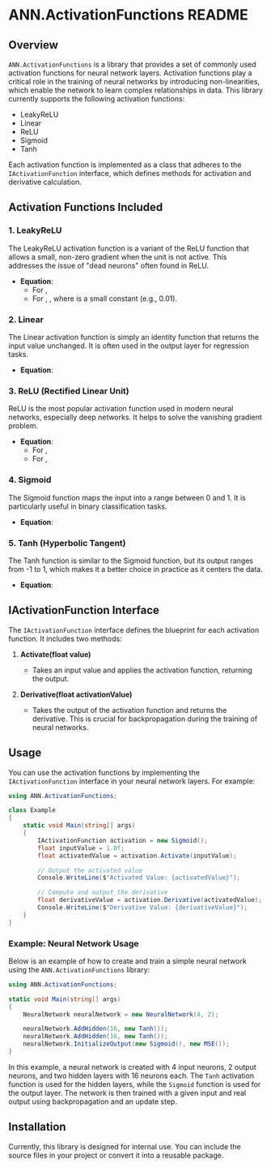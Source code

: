 # ANN.ActivationFunctions README

## Overview

`ANN.ActivationFunctions` is a library that provides a set of commonly used activation functions for neural network layers. Activation functions play a critical role in the training of neural networks by introducing non-linearities, which enable the network to learn complex relationships in data. This library currently supports the following activation functions:

- LeakyReLU
- Linear
- ReLU
- Sigmoid
- Tanh

Each activation function is implemented as a class that adheres to the `IActivationFunction` interface, which defines methods for activation and derivative calculation.

## Activation Functions Included

### 1. LeakyReLU

The LeakyReLU activation function is a variant of the ReLU function that allows a small, non-zero gradient when the unit is not active. This addresses the issue of "dead neurons" often found in ReLU.

- **Equation**:
  - For ,&#x20;
  - For , , where  is a small constant (e.g., 0.01).

### 2. Linear

The Linear activation function is simply an identity function that returns the input value unchanged. It is often used in the output layer for regression tasks.

- **Equation**:&#x20;

### 3. ReLU (Rectified Linear Unit)

ReLU is the most popular activation function used in modern neural networks, especially deep networks. It helps to solve the vanishing gradient problem.

- **Equation**:
  - For ,&#x20;
  - For ,&#x20;

### 4. Sigmoid

The Sigmoid function maps the input into a range between 0 and 1. It is particularly useful in binary classification tasks.

- **Equation**:&#x20;

### 5. Tanh (Hyperbolic Tangent)

The Tanh function is similar to the Sigmoid function, but its output ranges from -1 to 1, which makes it a better choice in practice as it centers the data.

- **Equation**:&#x20;

## IActivationFunction Interface

The `IActivationFunction` interface defines the blueprint for each activation function. It includes two methods:

1. **Activate(float value)**

   - Takes an input value and applies the activation function, returning the output.

2. **Derivative(float activationValue)**

   - Takes the output of the activation function and returns the derivative. This is crucial for backpropagation during the training of neural networks.

## Usage

You can use the activation functions by implementing the `IActivationFunction` interface in your neural network layers. For example:

```csharp
using ANN.ActivationFunctions;

class Example
{
    static void Main(string[] args)
    {
        IActivationFunction activation = new Sigmoid();
        float inputValue = 1.0f;
        float activatedValue = activation.Activate(inputValue);

        // Output the activated value
        Console.WriteLine($"Activated Value: {activatedValue}");

        // Compute and output the derivative
        float derivativeValue = activation.Derivative(activatedValue);
        Console.WriteLine($"Derivative Value: {derivativeValue}");
    }
}
```

### Example: Neural Network Usage

Below is an example of how to create and train a simple neural network using the `ANN.ActivationFunctions` library:

```csharp
using ANN.ActivationFunctions;

static void Main(string[] args)
{
    NeuralNetwork neuralNetwork = new NeuralNetwork(4, 2);

    neuralNetwork.AddHidden(16, new Tanh());
    neuralNetwork.AddHidden(16, new Tanh());
    neuralNetwork.InitializeOutput(new Sigmoid(), new MSE());
}
```

In this example, a neural network is created with 4 input neurons, 2 output neurons, and two hidden layers with 16 neurons each. The `Tanh` activation function is used for the hidden layers, while the `Sigmoid` function is used for the output layer. The network is then trained with a given input and real output using backpropagation and an update step.

## Installation

Currently, this library is designed for internal use. You can include the source files in your project or convert it into a reusable package.
